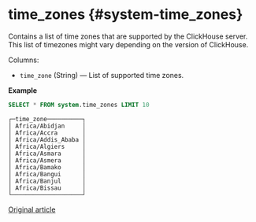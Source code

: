 # time_zones {#system-time_zones}

Contains a list of time zones that are supported by the ClickHouse server. This list of timezones might vary depending on the version of ClickHouse.

Columns:

-   `time_zone` (String) — List of supported time zones.

**Example**

``` sql
SELECT * FROM system.time_zones LIMIT 10
```

``` text
┌─time_zone──────────┐
│ Africa/Abidjan     │
│ Africa/Accra       │
│ Africa/Addis_Ababa │
│ Africa/Algiers     │
│ Africa/Asmara      │
│ Africa/Asmera      │
│ Africa/Bamako      │
│ Africa/Bangui      │
│ Africa/Banjul      │
│ Africa/Bissau      │
└────────────────────┘
```

[Original article](https://clickhouse.com/docs/en/operations/system-tables/time_zones) <!--hide-->
